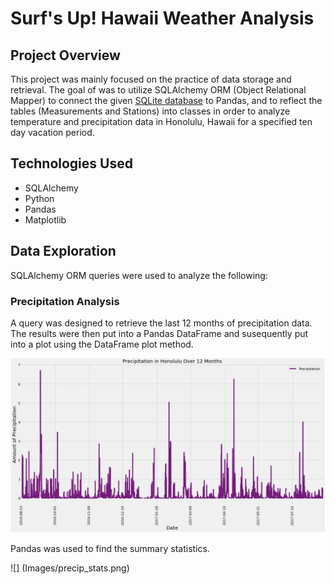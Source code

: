 # Surf's Up! Hawaii Weather Analysis

## Project Overview

This project was mainly focused on the practice of data storage and retrieval. The goal of was to utilize SQLAlchemy ORM (Object Relational Mapper) to connect the given [SQLite database](https://github.com/jobrien1726/sqlalchemy-challenge/blob/master/Resources/hawaii.sqlite) to Pandas, and to reflect the tables (Measurements and Stations) into classes in order to analyze temperature and precipitation data in Honolulu, Hawaii for a specified ten day vacation period. 

## Technologies Used

- SQLAlchemy
- Python
- Pandas
- Matplotlib

## Data Exploration

SQLAlchemy ORM queries were used to analyze the following:

### Precipitation Analysis

A query was designed to retrieve the last 12 months of precipitation data. The results were then put into a Pandas DataFrame and susequently put into a plot using the DataFrame plot method.  

![](Images/precip_plot.png)

Pandas was used to find the summary statistics.

![] (Images/precip_stats.png)








